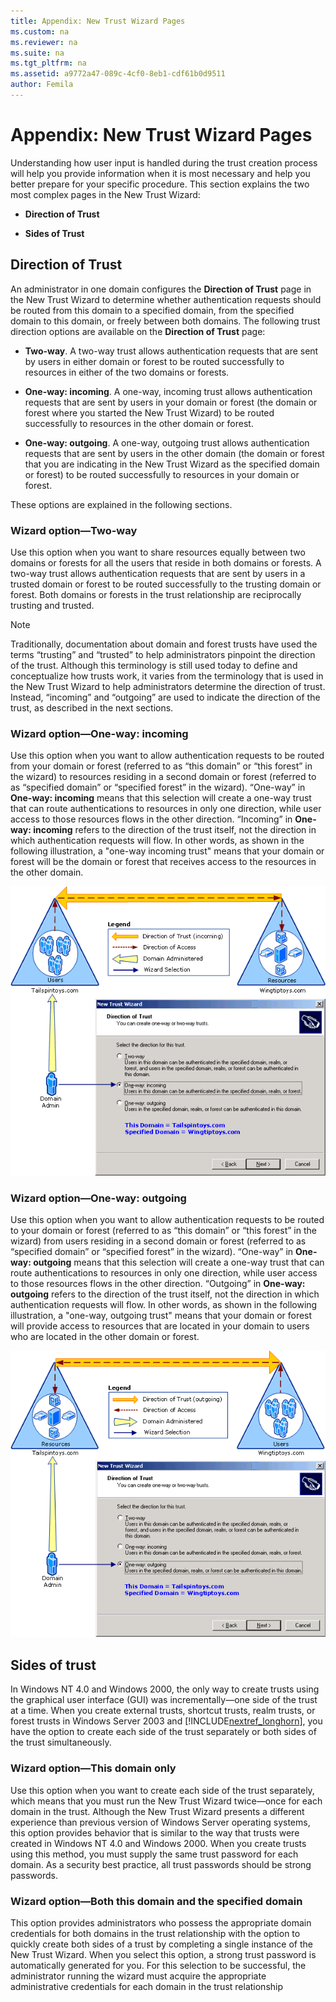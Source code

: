 ```yaml
---
title: Appendix: New Trust Wizard Pages
ms.custom: na
ms.reviewer: na
ms.suite: na
ms.tgt_pltfrm: na
ms.assetid: a9772a47-089c-4cf0-8eb1-cdf61b0d9511
author: Femila
---
```

# Appendix: New Trust Wizard Pages
  Understanding how user input is handled during the trust creation process will help you provide information when it is most necessary and help you better prepare for your specific procedure. This section explains the two most complex pages in the New Trust Wizard:  
  
-   **Direction of Trust**  
  
-   **Sides of Trust**  
  
## Direction of Trust  
 An administrator in one domain configures the **Direction of Trust** page in the New Trust Wizard to determine whether authentication requests should be routed from this domain to a specified domain, from the specified domain to this domain, or freely between both domains. The following trust direction options are available on the **Direction of Trust** page:  
  
-   **Two\-way**. A two\-way trust allows authentication requests that are sent by users in either domain or forest to be routed successfully to resources in either of the two domains or forests.  
  
-   **One\-way: incoming**. A one\-way, incoming trust allows authentication requests that are sent by users in your domain or forest \(the domain or forest where you started the New Trust Wizard\) to be routed successfully to resources in the other domain or forest.  
  
-   **One\-way: outgoing**. A one\-way, outgoing trust allows authentication requests that are sent by users in the other domain \(the domain or forest that you are indicating in the New Trust Wizard as the specified domain or forest\) to be routed successfully to resources in your domain or forest.  
  
 These options are explained in the following sections.  
  
### Wizard option—Two\-way  
 Use this option when you want to share resources equally between two domains or forests for all the users that reside in both domains or forests. A two\-way trust allows authentication requests that are sent by users in a trusted domain or forest to be routed successfully to the trusting domain or forest. Both domains or forests in the trust relationship are reciprocally trusting and trusted.  
  
> [!NOTE]  
>  Traditionally, documentation about domain and forest trusts have used the terms “trusting” and “trusted” to help administrators pinpoint the direction of the trust. Although this terminology is still used today to define and conceptualize how trusts work, it varies from the terminology that is used in the New Trust Wizard to help administrators determine the direction of trust. Instead, “incoming” and “outgoing” are used to indicate the direction of the trust, as described in the next sections.  
  
### Wizard option—One\-way: incoming  
 Use this option when you want to allow authentication requests to be routed from your domain or forest \(referred to as “this domain” or “this forest” in the wizard\) to resources residing in a second domain or forest \(referred to as “specified domain” or “specified forest” in the wizard\). “One\-way” in **One\-way: incoming** means that this selection will create a one\-way trust that can route authentications to resources in only one direction, while user access to those resources flows in the other direction. “Incoming” in **One\-way: incoming** refers to the direction of the trust itself, not the direction in which authentication requests will flow. In other words, as shown in the following illustration, a "one\-way incoming trust" means that your domain or forest will be the domain or forest that receives access to the resources in the other domain.  
  
 ![](../Image/Opad_1wayincomingc.gif)  
  
### Wizard option—One\-way: outgoing  
 Use this option when you want to allow authentication requests to be routed to your domain or forest \(referred to as “this domain” or “this forest” in the wizard\) from users residing in a second domain or forest \(referred to as “specified domain” or “specified forest” in the wizard\). “One\-way” in **One\-way: outgoing** means that this selection will create a one\-way trust that can route authentications to resources in only one direction, while user access to those resources flows in the other direction. “Outgoing” in **One\-way: outgoing** refers to the direction of the trust itself, not the direction in which authentication requests will flow. In other words, as shown in the following illustration, a "one\-way, outgoing trust" means that your domain or forest will provide access to resources that are located in your domain to users who are located in the other domain or forest.  
  
 ![](../Image/Opad_1wayoutgoingc.gif)  
  
## Sides of trust  
 In Windows NT 4.0 and Windows 2000, the only way to create trusts using the graphical user interface \(GUI\) was incrementally—one side of the trust at a time. When you create external trusts, shortcut trusts, realm trusts, or forest trusts in Windows Server 2003 and [!INCLUDE[nextref_longhorn](../Token/nextref_longhorn_md.md)], you have the option to create each side of the trust separately or both sides of the trust simultaneously.  
  
### Wizard option—This domain only  
 Use this option when you want to create each side of the trust separately, which means that you must run the New Trust Wizard twice—once for each domain in the trust. Although the New Trust Wizard presents a different experience than previous version of Windows Server operating systems, this option provides behavior that is similar to the way that trusts were created in Windows NT 4.0 and Windows 2000. When you create trusts using this method, you must supply the same trust password for each domain. As a security best practice, all trust passwords should be strong passwords.  
  
### Wizard option—Both this domain and the specified domain  
 This option provides administrators who possess the appropriate domain credentials for both domains in the trust relationship with the option to quickly create both sides of a trust by completing a single instance of the New Trust Wizard. When you select this option, a strong trust password is automatically generated for you. For this selection to be successful, the administrator running the wizard must acquire the appropriate administrative credentials for each domain in the trust relationship  
  
  